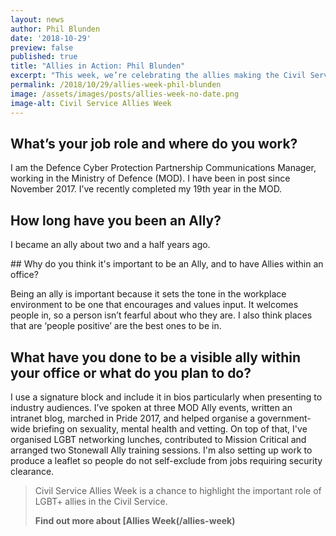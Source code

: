 ```yaml
---
layout: news
author: Phil Blunden
date: '2018-10-29'
preview: false
published: true
title: "Allies in Action: Phil Blunden"
excerpt: "This week, we’re celebrating the allies making the Civil Service a great place to work for LGBT+ people. Phil works for the Ministry of Defence. Here's Phil's thoughts on why allies are important."
permalink: /2018/10/29/allies-week-phil-blunden
image: /assets/images/posts/allies-week-no-date.png
image-alt: Civil Service Allies Week
---
```


## What’s your job role and where do you work? 

I am the Defence Cyber Protection Partnership Communications Manager, working in the Ministry of Defence (MOD). I have been in post since November 2017. I’ve recently completed my 19th year in the MOD.

## How long have you been an Ally?  

I became an ally about two and a half years ago.

## Why do you think it's important to be an Ally, and to have Allies within an office?  

Being an ally is important because it sets the tone in the workplace environment to be one that encourages and values input. It welcomes people in, so a person isn’t fearful about who they are. I also think places that are ‘people positive’ are the best ones to be in.

## What have you done to be a visible ally within your office or what do you plan to do? 

I use a signature block and include it in bios particularly when presenting to industry audiences. I’ve spoken at three MOD Ally events, written an intranet blog, marched in Pride 2017, and helped organise a government-wide briefing on sexuality, mental health and vetting. On top of that, I've organised LGBT networking lunches, contributed to Mission Critical and arranged two Stonewall Ally training sessions. I'm also setting up work to produce a leaflet so people do not self-exclude from jobs requiring security clearance.

> Civil Service Allies Week is a chance to highlight the important role of LGBT+ allies in the Civil Service. 
>
> **Find out more about [Allies Week(/allies-week)**
